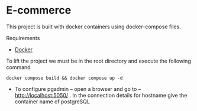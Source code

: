 # E-commerce
This project is built with docker containers using docker-compose files.

Requirements

 - [Docker](https://www.docker.com/)

To lift the project we must be in the root directory and execute the following command

    docker compose build && docker compose up -d

-   To configure pgadmin – open a browser and go to –  [http://localhost:5050/](http://localhost:5050/)  . In the connection details for hostname give the container name of postgreSQL
